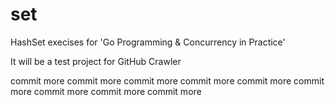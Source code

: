 set
===

HashSet execises for 'Go Programming & Concurrency in Practice'

It will be a test project for GitHub Crawler

commit more
commit more
commit more
commit more
commit more
commit more
commit more
commit more
commit more
